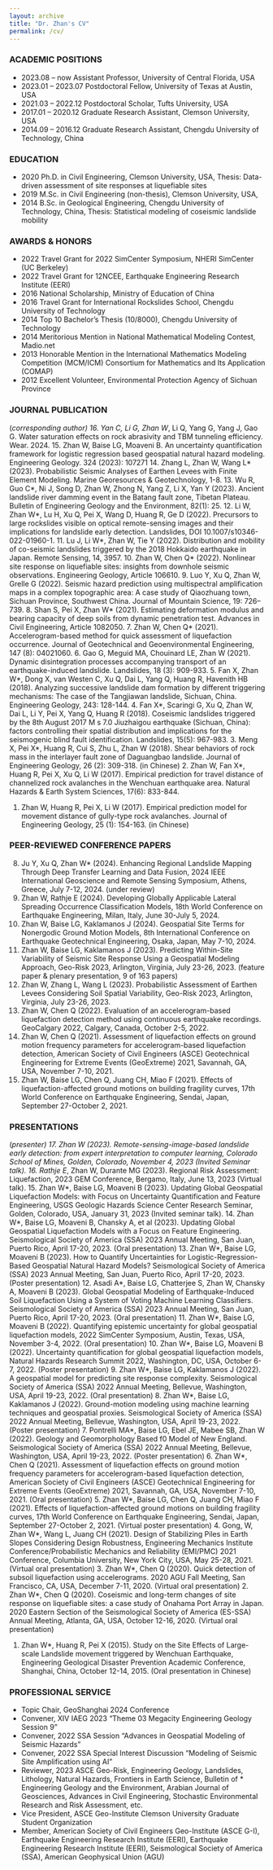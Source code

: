 ```yaml
---
layout: archive
title: "Dr. Zhan's CV"
permalink: /cv/
---
```

### ACADEMIC POSITIONS
* 2023.08 – now	    Assistant Professor, University of Central Florida, USA
* 2023.01 – 2023.07	Postdoctoral Fellow, University of Texas at Austin, USA
* 2021.03 – 2022.12 Postdoctoral Scholar, Tufts University, USA
* 2017.01 – 2020.12	Graduate Research Assistant, Clemson University, USA
* 2014.09 – 2016.12	Graduate Research Assistant, Chengdu University of Technology, China


### EDUCATION
* 2020	Ph.D. in Civil Engineering, Clemson University, USA,
	Thesis: Data-driven assessment of site responses at liquefiable sites 
	<!-- Advisor: Assoc. Prof. Qiushi Chen -->
* 2019 	M.Sc. in Civil Engineering (non-thesis), Clemson University, USA,
	<!-- Advisor: Assoc. Prof. Qiushi Chen -->
* 2014	B.Sc. in Geological Engineering, Chengdu University of Technology, China,
	Thesis: Statistical modeling of coseismic landslide mobility 
	<!-- Advisors: Prof. Xiangjun Pei, Prof. Weile Li -->


### AWARDS & HONORS
* 2022	Travel Grant for 2022 SimCenter Symposium, NHERI SimCenter (UC Berkeley)
* 2022	Travel Grant for 12NCEE, Earthquake Engineering Research Institute (EERI)
* 2016	National Scholarship, Ministry of Education of China
* 2016	Travel Grant for International Rockslides School, Chengdu University of Technology
* 2014	Top 10 Bachelor’s Thesis (10/8000), Chengdu University of Technology
* 2014	Meritorious Mention in National Mathematical Modeling Contest, Madio.net
* 2013	Honorable Mention in the International Mathematics Modeling Competition (MCM/ICM) Consortium for Mathematics and Its Application (COMAP)
* 2012	Excellent Volunteer, Environmental Protection Agency of Sichuan Province

### JOURNAL PUBLICATION
(*corresponding author)
16.	Yan C, Li G, Zhan W*, Li Q, Yang G, Yang J, Gao G. Water saturation effects on rock abrasivity and TBM tunneling efficiency. Wear. 2024.
15.	Zhan W, Baise LG, Moaveni B. An uncertainty quantification framework for logistic regression based geospatial natural hazard modeling. Engineering Geology. 324 (2023): 107271
14.	Zhang L, Zhan W, Wang L* (2023). Probabilistic Seismic Analyses of Earthen Levees with Finite Element Modeling. Marine Georesources & Geotechnology, 1-8.
13.	Wu R, Guo C*, Ni J, Song D, Zhan W, Zhong N, Yang Z, Li X, Yan Y (2023). Ancient landslide river damming event in the Batang fault zone, Tibetan Plateau. Bulletin of Engineering Geology and the Environment, 82(1): 25.
12.	Li W, Zhan W*, Lu H, Xu Q, Pei X, Wang D, Huang R, Ge D (2022). Precursors to large rockslides visible on optical remote-sensing images and their implications for landslide early detection. Landslides, DOI 10.1007/s10346-022-01960-1.
11.	Lu J, Li W*, Zhan W, Tie Y (2022). Distribution and mobility of co-seismic landslides triggered by the 2018 Hokkaido earthquake in Japan. Remote Sensing, 14, 3957.
10.	Zhan W, Chen Q* (2022). Nonlinear site response on liquefiable sites: insights from downhole seismic observations. Engineering Geology, Article 106610.
9.	Luo Y, Xu Q, Zhan W, Grelle G (2022). Seismic hazard prediction using multispectral amplification maps in a complex topographic area: A case study of Qiaozhuang town, Sichuan Province, Southwest China. Journal of Mountain Science, 19: 726–739.
8.	Shan S, Pei X, Zhan W* (2021). Estimating deformation modulus and bearing capacity of deep soils from dynamic penetration test. Advances in Civil Engineering, Article 1082050.
7.	Zhan W, Chen Q* (2021). Accelerogram-based method for quick assessment of liquefaction occurrence. Journal of Geotechnical and Geoenvironmental Engineering, 147 (8): 04021060.
6.	Gao G, Meguid MA, Chouinard LE, Zhan W (2021). Dynamic disintegration processes accompanying transport of an earthquake-induced landslide.  Landslides, 18 (3): 909-933.
5.	Fan X, Zhan W*, Dong X, van Westen C, Xu Q, Dai L, Yang Q, Huang R, Havenith HB (2018). Analyzing successive landslide dam formation by different triggering mechanisms: The case of the Tangjiawan landslide, Sichuan, China. Engineering Geology, 243: 128-144.
4.	Fan X*, Scaringi G, Xu Q, Zhan W, Dai L, Li Y, Pei X, Yang Q, Huang R (2018). Coseismic landslides triggered by the 8th August 2017 M s 7.0 Jiuzhaigou earthquake (Sichuan, China): factors controlling their spatial distribution and implications for the seismogenic blind fault identification. Landslides, 15(5): 967-983.
3.	Meng X, Pei X*, Huang R, Cui S, Zhu L, Zhan W (2018). Shear behaviors of rock mass in the interlayer fault zone of Daguangbao landslide. Journal of Engineering Geology, 26 (2): 309-318. (in Chinese)
2.	Zhan W, Fan X*, Huang R, Pei X, Xu Q, Li W (2017). Empirical prediction for travel distance of channelized rock avalanches in the Wenchuan earthquake area. Natural Hazards & Earth System Sciences, 17(6): 833-844.
1.	Zhan W, Huang R, Pei X, Li W (2017). Empirical prediction model for movement distance of gully-type rock avalanches. Journal of Engineering Geology, 25 (1): 154-163. (in Chinese)

### PEER-REVIEWED CONFERENCE PAPERS
8.	Ju Y, Xu Q, Zhan W* (2024). Enhancing Regional Landslide Mapping Through Deep Transfer Learning and Data Fusion, 2024 IEEE International Geoscience and Remote Sensing Symposium, Athens, Greece, July 7-12, 2024. (under review) 
7.	Zhan W, Rathje E (2024). Developing Globally Applicable Lateral Spreading Occurrence Classification Models, 18th World Conference on Earthquake Engineering, Milan, Italy, June 30-July 5, 2024.
6.	Zhan W, Baise LG, Kaklamanos J (2024). Geospatial Site Terms for Nonergodic Ground Motion Models, 8th International Conference on Earthquake Geotechnical Engineering, Osaka, Japan, May 7-10, 2024.
5.	Zhan W, Baise LG, Kaklamanos J (2023). Predicting Within-Site Variability of Seismic Site Response Using a Geospatial Modeling Approach, Geo-Risk 2023, Arlington, Virginia, July 23-26, 2023. (feature paper & plenary presentation, 9 of 163 papers)
4. 	Zhan W, Zhang L, Wang L (2023). Probabilistic Assessment of Earthen Levees Considering Soil Spatial Variability, Geo-Risk 2023, Arlington, Virginia, July 23-26, 2023.
3.	Zhan W, Chen Q (2022). Evaluation of an accelerogram-based liquefaction detection method using continuous earthquake recordings. GeoCalgary 2022, Calgary, Canada, October 2-5, 2022.
2.	Zhan W, Chen Q (2021). Assessment of liquefaction effects on ground motion frequency parameters for accelerogram-based liquefaction detection, American Society of Civil Engineers (ASCE) Geotechnical Engineering for Extreme Events (GeoExtreme) 2021, Savannah, GA, USA, November 7-10, 2021.
1.	Zhan W, Baise LG, Chen Q, Juang CH, Miao F (2021). Effects of liquefaction-affected ground motions on building fragility curves, 17th World Conference on Earthquake Engineering, Sendai, Japan, September 27-October 2, 2021.

### PRESENTATIONS
(*presenter)
17.	Zhan W (2023). Remote-sensing-image-based landslide early detection: from expert interpretation to computer learning, Colorado School of Mines, Golden, Colorado, November 4, 2023 (Invited Seminar talk).
16.	Rathje E*, Zhan W, Durante MG (2023). Regional Risk Assessment: Liquefaction, 2023 GEM Conference, Bergamo, Italy, June 13, 2023 (Virtual talk).
15.	Zhan W*, Baise LG, Moaveni B (2023). Updating Global Geospatial Liquefaction Models: with Focus on Uncertainty Quantification and Feature Engineering, USGS Geologic Hazards Science Center Research Seminar, Golden, Colorado, USA, January 31, 2023 (Invited seminar talk).
14.	Zhan W*, Baise LG, Moaveni B, Chansky A, et al (2023). Updating Global Geospatial Liquefaction Models with a Focus on Feature Engineering. Seismological Society of America (SSA) 2023 Annual Meeting, San Juan, Puerto Rico, April 17-20, 2023. (Oral presentation)
13.	Zhan W*, Baise LG, Moaveni B (2023). How to Quantify Uncertainties for Logistic-Regression-Based Geospatial Natural Hazard Models? Seismological Society of America (SSA) 2023 Annual Meeting, San Juan, Puerto Rico, April 17-20, 2023. (Poster presentation)
12.	Asadi A*, Baise LG, Chatterjee S, Zhan W, Chansky A, Moaveni B (2023). Global Geospatial Modeling of Earthquake-Induced Soil Liquefaction Using a System of Voting Machine Learning Classifiers. Seismological Society of America (SSA) 2023 Annual Meeting, San Juan, Puerto Rico, April 17-20, 2023. (Oral presentation)
11.	Zhan W*, Baise LG, Moaveni B (2022). Quantifying epistemic uncertainty for global geospatial liquefaction models, 2022 SimCenter Symposium, Austin, Texas, USA, November 3-4, 2022. (Oral presentation)
10.	Zhan W*, Baise LG, Moaveni B (2022). Uncertainty quantification for global geospatial liquefaction models, Natural Hazards Research Summit 2022, Washington, DC, USA, October 6-7, 2022. (Poster presentation)
9.	Zhan W*, Baise LG, Kaklamanos J (2022). A geospatial model for predicting site response complexity. Seismological Society of America (SSA) 2022 Annual Meeting, Bellevue, Washington, USA, April 19-23, 2022. (Oral presentation)
8.	Zhan W*, Baise LG, Kaklamanos J (2022). Ground-motion modeling using machine learning techniques and geospatial proxies. Seismological Society of America (SSA) 2022 Annual Meeting, Bellevue, Washington, USA, April 19-23, 2022. (Poster presentation)
7.	Pontrelli MA*, Baise LG, Ebel JE, Mabee SB, Zhan W (2022). Geology and Geomorphology Based f0 Model of New England. Seismological Society of America (SSA) 2022 Annual Meeting, Bellevue, Washington, USA, April 19-23, 2022. (Poster presentation) 
6.	Zhan W*, Chen Q (2021). Assessment of liquefaction effects on ground motion frequency parameters for accelerogram-based liquefaction detection, American Society of Civil Engineers (ASCE) Geotechnical Engineering for Extreme Events (GeoExtreme) 2021, Savannah, GA, USA, November 7-10, 2021. (Oral presentation)
5.	Zhan W*, Baise LG, Chen Q, Juang CH, Miao F (2021). Effects of liquefaction-affected ground motions on building fragility curves, 17th World Conference on Earthquake Engineering, Sendai, Japan, September 27-October 2, 2021. (Virtual poster presentation)
4.	Gong, W, Zhan W*, Wang L, Juang CH (2021). Design of Stabilizing Piles in Earth Slopes Considering Design Robustness, Engineering Mechanics Institute Conference/Probabilistic Mechanics and Reliability (EMI/PMC) 2021 Conference, Columbia University, New York City, USA, May 25-28, 2021. (Virtual oral presentation)
3.	Zhan W*, Chen Q (2020). Quick detection of subsoil liquefaction using accelerograms. 2020 AGU Fall Meeting, San Francisco, CA, USA, December 7-11, 2020. (Virtual oral presentation)
2.	Zhan W*, Chen Q (2020). Coseismic and long-term changes of site response on liquefiable sites: a case study of Onahama Port Array in Japan. 2020 Eastern Section of the Seismological Society of America (ES-SSA) Annual Meeting, Atlanta, GA, USA, October 12-16, 2020. (Virtual oral presentation)
1.	Zhan W*, Huang R, Pei X (2015). Study on the Site Effects of Large-scale Landslide movement triggered by Wenchuan Earthquake, Engineering Geological Disaster Prevention Academic Conference, Shanghai, China, October 12-14, 2015. (Oral presentation in Chinese)


### PROFESSIONAL SERVICE
* Topic Chair,	GeoShanghai 2024 Conference 
* Convener, XIV IAEG 2023 “Theme 03 Megacity Engineering Geology Session 9” 
* Convener, 2022 SSA Session “Advances in Geospatial Modeling of Seismic Hazards”
* Convener, 2022 SSA Special Interest Discussion “Modeling of Seismic Site Amplification using AI”
* Reviewer, 2023 ASCE Geo-Risk, Engineering Geology, Landslides, Lithology, Natural Hazards, Frontiers in Earth Science, Bulletin of * Engineering Geology and the Environment, Arabian Journal of Geosciences, Advances in Civil Engineering, Stochastic Environmental Research and Risk Assessment, etc.  
* Vice President, ASCE Geo-Institute Clemson University Graduate Student Organization
* Member, American Society of Civil Engineers Geo-Institute (ASCE G-I), Earthquake Engineering Research Institute (EERI), Earthquake Engineering Research Institute (EERI), Seismological Society of America (SSA), American Geophysical Union (AGU)

<!-- ---
layout: archive
title: "CV"
permalink: /cv/
author_profile: true
redirect_from:
  - /resume
---

<iframe src="/files/Zhan.W_CV.pdf" width="100%" height="500" frameborder="no" border="0" marginwidth="0" marginheight="0"></iframe>

You can download a PDF copy of my CV [here](/files/Zhan.W_CV.pdf). -->
